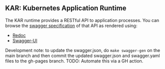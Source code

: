 <!--
# Copyright IBM Corporation 2020,2021
#
# Licensed under the Apache License, Version 2.0 (the "License");
# you may not use this file except in compliance with the License.
# You may obtain a copy of the License at
#
#     http://www.apache.org/licenses/LICENSE-2.0
#
# Unless required by applicable law or agreed to in writing, software
# distributed under the License is distributed on an "AS IS" BASIS,
# WITHOUT WARRANTIES OR CONDITIONS OF ANY KIND, either express or implied.
# See the License for the specific language governing permissions and
# limitations under the License.
-->

## KAR: Kubernetes Application Runtime

The KAR runtime provides a RESTful API to application processes.
You can browse the [swagger specification](https://ibm.github.io/kar/api/swagger.json) of that API as rendered using:
* [Redoc](https://ibm.github.io/kar/api/redoc/)
* [Swagger-UI](https://ibm.github.io/kar/api/swagger-ui/)

Development note: to update the swagger.json, do `make swagger-gen` on the main branch and then commit the updated swagger.json and swagger.yaml files to the gh-pages branch. TODO: Automate this via a GH action.



